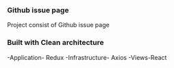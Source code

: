 ### Github issue page
Project consist of Github issue page


### Built with Clean architecture
-Application- Redux
-Infrastructure- Axios
-Views-React